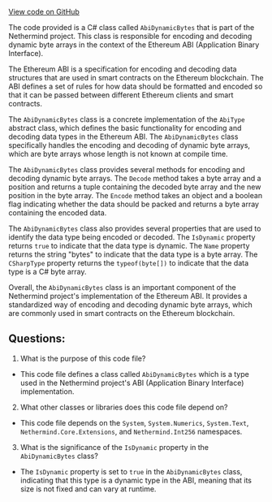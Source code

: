 [View code on GitHub](https://github.com/NethermindEth/nethermind/src/Nethermind/Nethermind.Abi/AbiDynamicBytes.cs)

The code provided is a C# class called `AbiDynamicBytes` that is part of the Nethermind project. This class is responsible for encoding and decoding dynamic byte arrays in the context of the Ethereum ABI (Application Binary Interface). 

The Ethereum ABI is a specification for encoding and decoding data structures that are used in smart contracts on the Ethereum blockchain. The ABI defines a set of rules for how data should be formatted and encoded so that it can be passed between different Ethereum clients and smart contracts. 

The `AbiDynamicBytes` class is a concrete implementation of the `AbiType` abstract class, which defines the basic functionality for encoding and decoding data types in the Ethereum ABI. The `AbiDynamicBytes` class specifically handles the encoding and decoding of dynamic byte arrays, which are byte arrays whose length is not known at compile time. 

The `AbiDynamicBytes` class provides several methods for encoding and decoding dynamic byte arrays. The `Decode` method takes a byte array and a position and returns a tuple containing the decoded byte array and the new position in the byte array. The `Encode` method takes an object and a boolean flag indicating whether the data should be packed and returns a byte array containing the encoded data. 

The `AbiDynamicBytes` class also provides several properties that are used to identify the data type being encoded or decoded. The `IsDynamic` property returns `true` to indicate that the data type is dynamic. The `Name` property returns the string "bytes" to indicate that the data type is a byte array. The `CSharpType` property returns the `typeof(byte[])` to indicate that the data type is a C# byte array. 

Overall, the `AbiDynamicBytes` class is an important component of the Nethermind project's implementation of the Ethereum ABI. It provides a standardized way of encoding and decoding dynamic byte arrays, which are commonly used in smart contracts on the Ethereum blockchain.
## Questions: 
 1. What is the purpose of this code file?
- This code file defines a class called `AbiDynamicBytes` which is a type used in the Nethermind project's ABI (Application Binary Interface) implementation.

2. What other classes or libraries does this code file depend on?
- This code file depends on the `System`, `System.Numerics`, `System.Text`, `Nethermind.Core.Extensions`, and `Nethermind.Int256` namespaces.

3. What is the significance of the `IsDynamic` property in the `AbiDynamicBytes` class?
- The `IsDynamic` property is set to `true` in the `AbiDynamicBytes` class, indicating that this type is a dynamic type in the ABI, meaning that its size is not fixed and can vary at runtime.